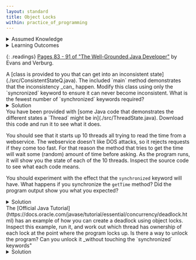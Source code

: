 ```yaml
---
layout: standard
title: Object Locks
within: practice_of_programming
---
```


<details class="prereq" markdown="1"><summary>Assumed Knowledge</summary>

  * [Concepts of Concurrency](./concurrency_concepts.html)
</details>

<details class="outcomes" markdown="1"><summary>Learning Outcomes</summary>

  * Understand the effect of the `synchronized` keyword.
  * Trace and predict the effects of object locks on a running program.
  * Explain the safety and liveness tradeoffs that occur using object locks.

</details>

{: .readings}
[Pages 83 - 91 of "The Well-Grounded Java Developer"](https://manning-content.s3.amazonaws.com/download/e/15b9513-9763-41e7-9178-5cded4d02996/TWGJD_sample_ch04.pdf) by Evans and Verburg.

<div class="task" markdown="1">
A [class is provided to you that can get into an inconsistent state](./src/ConsistentStateQ.java).  The included `main` method demonstrates that the inconsistency _can_ happen.  Modify this class using only the `syncronized` keyword to ensure it can never become inconsistent.  What is the fewest number of `synchronized` keywords required?
<details markdown="1"><summary>Solution</summary>
The solution is provided in [this attached java file](./src/ConsistentState.java).  The minimum number of `synchronized` keywords required is 2.
	
</details>
</div>

<div class="task" markdown="1">
You have been provided with [some Java code that demonstrates the different states a `Thread` might be in](./src/ThreadState.java).  Download this code and run it to see what it does.

You should see that it starts up 10 threads all trying to read the time from a webservice.  The webservice doesn't like DOS attacks, so it rejects requests if they come too fast.  For that reason the method that tries to get the time will wait some (random) amount of time before asking.  As the program runs, it will show you the state of each of the 10 threads.  Inspect the source code to see what each code means.

You should experiment with the effect that the `synchronized` keyword will have.  What happens if you synchronize the `getTime` method?  Did the program output show you what you expected?

<details markdown="1"><summary>Solution</summary>
stay tuned...
</details>
</div>

<div class="task" markdown="1">
The [Official Java Tutorial](https://docs.oracle.com/javase/tutorial/essential/concurrency/deadlock.html) has an example of how you can create a deadlock using object locks.  Inspect this example, run it, and work out which thread has ownership of each lock at the point where the program locks up.  Is there a way to unlock the program?  Can you unlock it _without touching the `synchronized` keywords"

<details markdown="1"><summary>Solution</summary>
stay tuned...
</details>
</div>